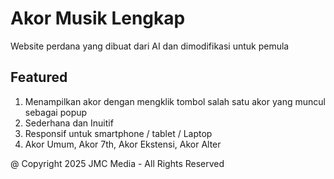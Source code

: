   # Akor Musik Lengkap
Website perdana yang dibuat dari AI dan dimodifikasi untuk pemula

## Featured
1. Menampilkan akor dengan mengklik tombol salah satu akor yang muncul sebagai popup
2. Sederhana dan Inuitif
3. Responsif untuk smartphone / tablet / Laptop
4. Akor Umum, Akor 7th, Akor Ekstensi, Akor Alter

@ Copyright 2025 JMC Media - All Rights Reserved
